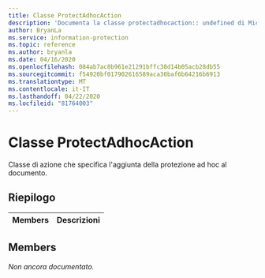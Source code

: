 ```yaml
---
title: Classe ProtectAdhocAction
description: 'Documenta la classe protectadhocaction:: undefined di Microsoft Information Protection (MIP) SDK.'
author: BryanLa
ms.service: information-protection
ms.topic: reference
ms.author: bryanla
ms.date: 04/16/2020
ms.openlocfilehash: 084ab7ac8b961e21291bffc38d14b05acb28db55
ms.sourcegitcommit: f54920bf017902616589aca30baf6b64216b6913
ms.translationtype: MT
ms.contentlocale: it-IT
ms.lasthandoff: 04/22/2020
ms.locfileid: "81764003"
---
```

# <a name="class-protectadhocaction"></a>Classe ProtectAdhocAction 
Classe di azione che specifica l'aggiunta della protezione ad hoc al documento.
  
## <a name="summary"></a>Riepilogo
 Members                        | Descrizioni                                
--------------------------------|---------------------------------------------
  
## <a name="members"></a>Members
_Non ancora documentato._
